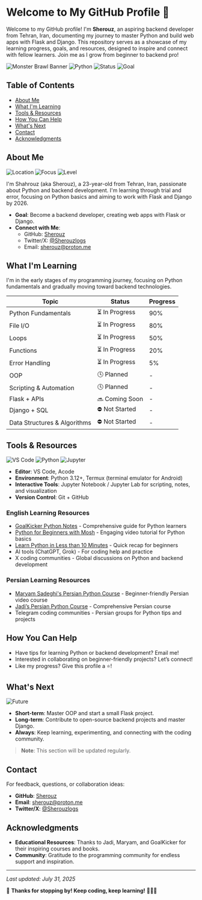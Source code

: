 # Welcome to My GitHub Profile 🚀

Welcome to my GitHub profile! I'm **Sherouz**, an aspiring backend developer from Tehran, Iran, documenting my journey to master Python and build web apps with Flask and Django. This repository serves as a showcase of my learning progress, goals, and resources, designed to inspire and connect with fellow learners. Join me as I grow from beginner to backend pro!

![Monster Brawl Banner](https://via.placeholder.com/1200x400.png?text=Monster+Brawl+Game) <!-- Placeholder for a potential banner image -->
![Python](https://img.shields.io/badge/Python-3.12%2B-blue?logo=python)
![Status](https://img.shields.io/badge/Status-Actively_Learning-brightgreen)
![Goal](https://img.shields.io/badge/Goal-Backend_Developer-FFD700?logo=codeigniter)

## Table of Contents
- [About Me](#about-me)
- [What I'm Learning](#what-im-learning)
- [Tools & Resources](#tools--resources)
- [How You Can Help](#how-you-can-help)
- [What's Next](#whats-next)
- [Contact](#contact)
- [Acknowledgments](#acknowledgments)

## About Me

![Location](https://img.shields.io/badge/Location-Tehran-FF4500?logo=map&logoColor=white)
![Focus](https://img.shields.io/badge/Focus-Backend_Enthusiast-4682B4?logo=server&logoColor=white)
![Level](https://img.shields.io/badge/Level-Beginner_to_Intermediate-00CED1?logo=bookstack&logoColor=white)

I'm Shahrouz (aka Sherouz), a 23-year-old from Tehran, Iran, passionate about Python and backend development. I'm learning through trial and error, focusing on Python basics and aiming to work with Flask and Django by 2026.

- **Goal**: Become a backend developer, creating web apps with Flask or Django.
- **Connect with Me**:
  - GitHub: [Sherouz](https://github.com/Sherouz)
  - Twitter/X: [@Sherouzlogs](https://twitter.com/Sherouzlogs)
  - Email: [sherouz@proton.me](mailto:sherouz@proton.me)

## What I'm Learning

I'm in the early stages of my programming journey, focusing on Python fundamentals and gradually moving toward backend technologies.

| Topic                        | Status           | Progress  |
| ---------------------------- | ---------------- | --------- |
| Python Fundamentals          | ⏳ In Progress   | 90%       |
| File I/O                     | ⏳ In Progress   | 80%       |
| Loops                        | ⏳ In Progress   | 50%       |
| Functions                    | ⏳ In Progress   | 20%       |
| Error Handling | ⏳ In Progress | 5% |
| OOP         | 🕓 Planned       | -         |
| Scripting & Automation       | 🕓 Planned       | -         |
| Flask + APIs                 | 🔜 Coming Soon   | -         |
| Django + SQL                 | ⛔ Not Started   | -         |
| Data Structures & Algorithms | ⛔ Not Started   | -         |

## Tools & Resources

![VS Code](https://img.shields.io/badge/Editor-VS%20Code-007ACC?logo=visualstudiocode&logoColor=white)
![Python](https://img.shields.io/badge/Python-3.12%2B-3776AB?logo=python&logoColor=FFD43B)
![Jupyter](https://img.shields.io/badge/Jupyter-Notebook-F37626?logo=jupyter&logoColor=white)

- **Editor**: VS Code, Acode
- **Environment**: Python 3.12+, Termux (terminal emulator for Android)
- **Interactive Tools**: Jupyter Notebook / Jupyter Lab for scripting, notes, and visualization
- **Version Control**: Git + GitHub

### English Learning Resources
- [GoalKicker Python Notes](https://www.goalkicker.com/PythonBook/PythonNotesForProfessionals.pdf) - Comprehensive guide for Python learners
- [Python for Beginners with Mosh](https://youtu.be/kqtD5dpn9C8?si=p6alLmEsFokj_nCb) - Engaging video tutorial for Python basics
- [Learn Python in Less than 10 Minutes](https://youtu.be/fWjsdhR3z3c?si=OBBMCScgsN1uAk6L) - Quick recap for beginners
- AI tools (ChatGPT, Grok) - For coding help and practice
- X coding communities - Global discussions on Python and backend development

### Persian Learning Resources
- [Maryam Sadeghi's Persian Python Course](https://youtu.be/BsScQ1mOKrA?si=Wvgidb6tAkt15jly) - Beginner-friendly Persian video course
- [Jadi’s Persian Python Course](https://maktabkhooneh.org/course/%D8%A2%D9%85%D9%88%D8%B2%D8%B4-%D8%A8%D8%B1%D9%86%D8%A7%D9%85%D9%87-%D9%86%D9%88%DB%8C%D8%B3%DB%8C-%D8%A8%D8%A7-%D9%BE%D8%A7%DB%8C%D8%AA%D9%88%D9%86-%D9%85%D9%82%D8%AF%D9%85%D8%A7%D8%AA%DB%8C-mk346/) - Comprehensive Persian course
- Telegram coding communities - Persian groups for Python tips and projects

## How You Can Help

- Have tips for learning Python or backend development? Email me!
- Interested in collaborating on beginner-friendly projects? Let’s connect!
- Like my progress? Give this profile a ⭐!

## What's Next

![Future](https://img.shields.io/badge/Future-Open_Source_Contributor-FF6F61?logo=opensourceinitiative&logoColor=white)

- **Short-term**: Master OOP and start a small Flask project.
- **Long-term**: Contribute to open-source backend projects and master Django.
- **Always**: Keep learning, experimenting, and connecting with the coding community.

> **Note**: This section will be updated regularly.

## Contact

For feedback, questions, or collaboration ideas:
- **GitHub**: [Sherouz](https://github.com/Sherouz)
- **Email**: [sherouz@proton.me](mailto:sherouz@proton.me)
- **Twitter/X**: [@Sherouzlogs](https://twitter.com/Sherouzlogs)

## Acknowledgments

- **Educational Resources**: Thanks to Jadi, Maryam, and GoalKicker for their inspiring courses and books.
- **Community**: Gratitude to the programming community for endless support and inspiration.

---

*Last updated: July 31, 2025*

🫡 **Thanks for stopping by! Keep coding, keep learning!** 👨🏽‍💻
